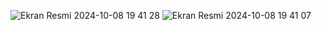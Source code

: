 ![Ekran Resmi 2024-10-08 19 41 28](https://github.com/user-attachments/assets/9ccb3775-f394-48aa-aa91-58d27f8546a8)
![Ekran Resmi 2024-10-08 19 41 07](https://github.com/user-attachments/assets/a70f2261-b83a-41e0-aca6-a2ad2f172baf)
